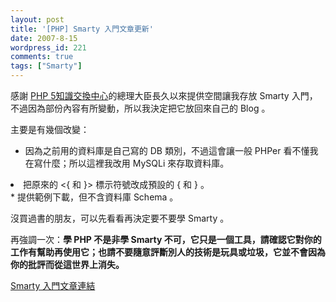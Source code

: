 ```yaml
---
layout: post
title: '[PHP] Smarty 入門文章更新'
date: 2007-8-15
wordpress_id: 221
comments: true
tags: ["Smarty"]
---
```


感謝 [PHP 5知識交換中心](http://www.php5.idv.tw/)的總理大臣長久以來提供空間讓我存放 Smarty 入門，不過因為部份內容有所變動，所以我決定把它放回來自己的 Blog 。

主要是有幾個改變：

* 因為之前用的資料庫是自己寫的 DB 類別，不過這會讓一般 PHPer 看不懂我在寫什麼；所以這裡我改用 MySQLi 來存取資料庫。
<li>把原來的 <{ 和 }> 標示符號改成預設的 { 和 } 。</li>
* 提供範例下載，但不含資料庫 Schema 。 


沒買過書的朋友，可以先看看再決定要不要學 Smarty 。

再強調一次：<strong>學 PHP 不是非學 Smarty 不可，它只是一個工具，請確認它對你的工作有幫助再使用它；也請不要隨意評斷別人的技術是玩具或垃圾，它並不會因為你的批評而從這世界上消失。</strong> 

[Smarty 入門文章連結](http://www.jaceju.net/blog/archives/23) 
